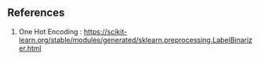 


## References
1. One Hot Encoding : https://scikit-learn.org/stable/modules/generated/sklearn.preprocessing.LabelBinarizer.html